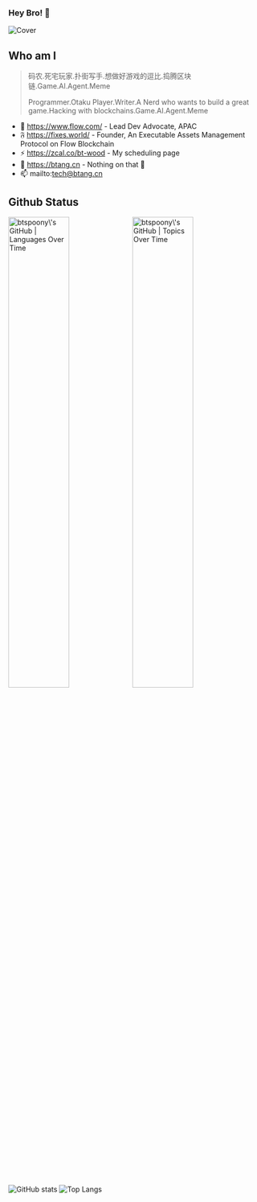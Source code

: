 ### Hey Bro! 👋

![Cover](https://i.imgur.com/QmSAm6Kh.png)

## Who am I

> 码农.死宅玩家.扑街写手.想做好游戏的逗比.捣腾区块链.Game.AI.Agent.Meme
> 
> Programmer.Otaku Player.Writer.A Nerd who wants to build a great game.Hacking with blockchains.Game.AI.Agent.Meme
> 

- 👯 <https://www.flow.com/> - Lead Dev Advocate, APAC
- 𝔉 <https://fixes.world/> - Founder, An Executable Assets Management Protocol on Flow Blockchain
- ⚡ <https://zcal.co/bt-wood> - My scheduling page
- 🌱 <https://btang.cn> - Nothing on that 🚧
- 📫 mailto:tech@btang.cn

## Github Status

<div>
  <img src="https://stats.quine.sh/btspoony/topics-over-time?theme=dark" width="49%" alt="btspoony\'s GitHub | Topics Over Time" />
  <img src="https://stats.quine.sh/btspoony/languages-over-time?theme=dark" width="49%" alt="btspoony\'s GitHub | Languages Over Time" style="float: left;" />
</div>

![GitHub stats](https://github-readme-stats.vercel.app/api?username=btspoony&theme=onedark&card_width=500&show_icons=true)
![Top Langs](https://github-readme-stats.vercel.app/api/top-langs/?username=btspoony&layout=compact&langs_count=8&hide=php&theme=onedark)

<!-- WALLET-LINKING-BEGIN
{
  "lastUpdated": "2025-05-31T04:05:37.800Z",
  "wallets": [
    {
      "chain": "ethereum",
      "address": "0x00fd4B0a721909c67FCbfbD7Ea063F9693386bBA"
    },
    {
      "chain": "solana",
      "address": "D2gG71w9rNF2tr5DPPdeExCpHD5RTnGt5CDyNYMy5HSQ"
    }
  ]
}
WALLET-LINKING-END -->

<!--

Archived Titles:
- 😄 https://sandbox.game/ - Ambassador in China
  - Play, Create, Own, and Govern a virtual world made by players
  - Welcome to Voxel Metaverse!

Archived Projects:
- 🌱 https://sandao.cc/ - Founder & Core Contributor, A DAO for Creative Community of Multi-Metaverse.
- ⚡ http://mintcraft.org - Developer
  - A uniform multi-platform NFT gateway with runtime plugins of main stream game engines(Unreal and Unity).
  - Win the 'Most popular with Developers' Award of Polkadot 2021 Summber Hackathon.[Chainnews](https://www.chainnews.com/articles/735669402216.htm)
-->
